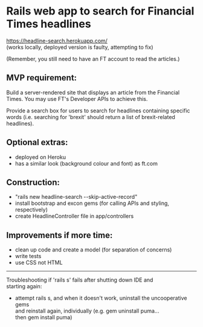 # Rails web app to search for Financial Times headlines  

https://headline-search.herokuapp.com/  
(works locally, deployed version is faulty, attempting to fix)

(Remember, you still need to have an FT account to read the articles.)

## MVP requirement:  

Build a server-rendered site that displays an article from the Financial  
Times. You may use FT's Developer APIs to achieve this.  

Provide a search box for users to search for headlines containing specific  
words (i.e. searching for 'brexit' should return a list of brexit-related  
headlines).

## Optional extras:

- deployed on Heroku
- has a similar look (background colour and font) as ft.com

## Construction:

- "rails new headline-search --skip-active-record"  
- install bootstrap and excon gems (for calling APIs and styling, respectively)  
- create HeadlineController file in app/controllers  

## Improvements if more time:

- clean up code and create a model (for separation of concerns)
- write tests
- use CSS not HTML

-------------------------------------------------------------------------------

Troubleshooting if 'rails s' fails after shutting down IDE and  
starting again:

- attempt rails s, and when it doesn't work, uninstall the uncooperative gems  
and reinstall again, individually (e.g. gem uninstall puma...  
then gem install puma)
